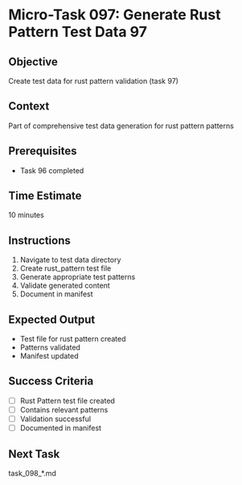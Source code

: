 # Micro-Task 097: Generate Rust Pattern Test Data 97

## Objective
Create test data for rust pattern validation (task 97)

## Context
Part of comprehensive test data generation for rust pattern patterns

## Prerequisites
- Task 96 completed

## Time Estimate
10 minutes

## Instructions
1. Navigate to test data directory
2. Create rust_pattern test file
3. Generate appropriate test patterns
4. Validate generated content
5. Document in manifest

## Expected Output
- Test file for rust pattern created
- Patterns validated
- Manifest updated

## Success Criteria
- [ ] Rust Pattern test file created
- [ ] Contains relevant patterns
- [ ] Validation successful
- [ ] Documented in manifest

## Next Task
task_098_*.md